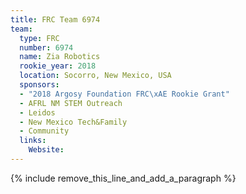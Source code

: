 ```yaml
---
title: FRC Team 6974
team:
  type: FRC
  number: 6974
  name: Zia Robotics
  rookie_year: 2018
  location: Socorro, New Mexico, USA
  sponsors:
  - "2018 Argosy Foundation FRC\xAE Rookie Grant"
  - AFRL NM STEM Outreach
  - Leidos
  - New Mexico Tech&Family
  - Community
  links:
    Website:
---
```


{% include remove_this_line_and_add_a_paragraph %}